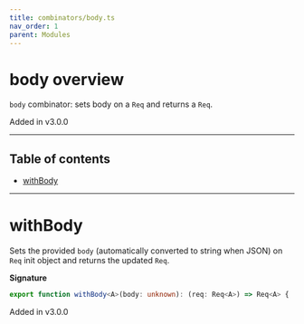 ```yaml
---
title: combinators/body.ts
nav_order: 1
parent: Modules
---
```


# body overview

`body` combinator: sets body on a `Req` and returns a `Req`.

Added in v3.0.0

---

<h2 class="text-delta">Table of contents</h2>

- [withBody](#withbody)

---

# withBody

Sets the provided `body` (automatically converted to string when JSON) on `Req` init object and returns the updated `Req`.

**Signature**

```ts
export function withBody<A>(body: unknown): (req: Req<A>) => Req<A> { ... }
```

Added in v3.0.0
